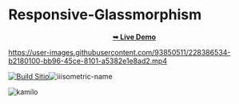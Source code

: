 # Responsive-Glassmorphism

<div align="center">
 <a href="https://kamblack66.github.io/responsive-glassmorphism/"><strong>➥ Live Demo</strong></a>
</div>

https://user-images.githubusercontent.com/93850511/228386534-b2180100-bb96-45ce-8101-a5382e1e8ad2.mp4

[![Build Sitio](https://user-images.githubusercontent.com/93850511/228386891-33942539-2e62-4a65-94e9-6f45188b03ee.png)](https://kamblack66.github.io/responsive-glassmorphism/)![iiisometric-name](https://user-images.githubusercontent.com/93850511/228391645-16f64bc3-5c3a-4d55-90d9-f3419dd6a0ab.svg)


![kamilo](https://user-images.githubusercontent.com/93850511/225447360-625a7de8-f22a-41e8-ae5c-f6768c5ec097.svg)
